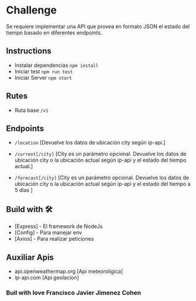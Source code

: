 # Challenge
Se requiere implementar una API que provea en formato JSON el estado del tiempo basado en
diferentes endpoints.

## Instructions

- Instalar dependencias ``npm install``
- Iniciar test          ``npm run test``
- Iniciar Server        ``npm start``

## Rutes 
- Ruta base ``/v1``
## Endpoints

- ``/location`` [Devuelve los datos de ubicación city según ip-api.]
- ``/current[/city]`` [City es un parámetro opcional. Devuelve los datos de ubicación city o la ubicación actual según
ip-api y el estado del tiempo actual.]

- ``/forecast[/city]`` [City es un parámetro opcional. Devuelve los datos de ubicación city o la ubicación actual según
ip-api y el estado del tiempo a 5 días ]

## Build with  🛠️

* [Express]    - El framework de NodeJs
* [Config]     - Para manejar env
* [Axios] - Para realizar peticiones


## Auxiliar Apis
- api.openweathermap.org  [Api meteoroligica]
- ip-api.com              [Api geolacion]


### Buil with love Francisco Javier Jimenez Cohen
